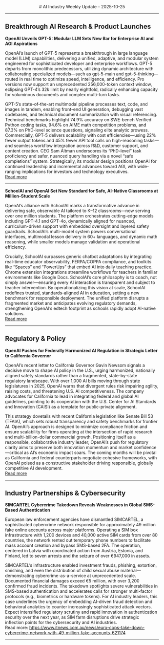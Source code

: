 <center>  
# AI Industry Weekly Update – 2025-10-25  
</center>  

---

## Breakthrough AI Research & Product Launches

**OpenAI Unveils GPT-5: Modular LLM Sets New Bar for Enterprise AI and AGI Aspirations**  

OpenAI’s launch of GPT-5 represents a breakthrough in large language model (LLM) capabilities, delivering a unified, adaptive, and modular system engineered for sophisticated developer and enterprise workflows. GPT-5 departs from monolithic predecessors, utilizing dynamic architecture with collaborating specialized models—such as gpt-5-main and gpt-5-thinking—routed in real time to optimize speed, intelligence, and efficiency. Pro versions now support an unprecedented 256,000-token context window, eclipsing GPT-4’s 32k limit by nearly eightfold, radically enhancing capacity for voluminous documents and complex multi-turn tasks.  

GPT-5’s state-of-the-art multimodal pipeline processes text, code, and images in tandem, enabling front-end UI generation, debugging vast codebases, and technical document summarization with visual referencing. Technical benchmarks highlight 74.9% accuracy on SWE-bench Verified Python coding tasks, 94.6% on AIME math competition problems, and 87.3% on PhD-level science questions, signaling elite analytic prowess. Commercially, GPT-5 delivers scalability with cost efficiencies—using 22% fewer output tokens and 45% fewer API tool calls on high-reasoning tasks—and seamless workflow integration across R&D, customer support, and content creation. CEO Sam Altman underscores its “PhD-level” task proficiency and safer, nuanced query handling via a novel “safe completions” system. Strategically, its modular design positions OpenAI for continued leadership and incremental advances toward AGI, with wide-ranging implications for investors and technology executives.  
[Read more](https://openai.com/index/introducing-gpt-5-for-developers)  

---

**SchoolAI and OpenAI Set New Standard for Safe, AI-Native Classrooms at Million-Student Scale**  

OpenAI’s alliance with SchoolAI marks a transformative advance in delivering safe, observable AI tailored to K–12 classrooms—now serving over one million students. The platform orchestrates cutting-edge models including GPT-4.1 and GPT-4o, dynamically aligned for nuanced, curriculum-driven support with embedded oversight and layered safety guardrails. SchoolAI’s multi-model system powers conversational interfaces, multimodal lesson delivery in 60+ languages, and dynamic math reasoning, while smaller models manage validation and operational efficiency.  

Crucially, SchoolAI surpasses generic chatbot adaptations by integrating real-time educator observability, FERPA/COPPA compliance, and toolkits like “Spaces” and “PowerUps” that embed AI into daily teaching practice. Chrome extension integrations streamline workflows for teachers in familiar environments like Google Docs. SchoolAI’s core philosophy is to coach, not simply answer—ensuring every AI interaction is transparent and subject to teacher intervention. By operationalizing this vision at scale, SchoolAI redefines trusted, standards-aligned AI in education, setting a new benchmark for responsible deployment. The unified platform disrupts a fragmented market and anticipates evolving regulatory demands, strengthening OpenAI’s edtech footprint as schools rapidly adopt AI-native solutions.  
[Read more](https://openai.com/index/schoolai)  

---

## Regulatory & Policy

**OpenAI Pushes for Federally Harmonized AI Regulation in Strategic Letter to California Governor**  

OpenAI’s recent letter to California Governor Gavin Newsom signals a decisive move to shape AI policy in the U.S., urging harmonized, nationally aligned safety standards rather than a fragmented, state-by-state regulatory landscape. With over 1,000 AI bills moving through state legislatures in 2025, OpenAI warns that divergent rules risk impairing agility, raising costs, and threatening U.S. AI competitiveness. The company advocates for California to lead in integrating federal and global AI guidelines, pointing to its cooperation with the U.S. Center for AI Standards and Innovation (CAISI) as a template for public-private alignment.

This strategy dovetails with recent California legislation like Senate Bill 53 (TFAIA), which sets robust transparency and safety benchmarks for frontier AI. OpenAI’s approach is designed to minimize compliance friction and ensure scalability for firms operating at the intersection of rapid research and multi-billion-dollar commercial growth. Positioning itself as a responsible, collaborative industry leader, OpenAI’s push for regulatory clarity aims to preserve both innovation momentum and market confidence—critical as AI’s economic impact soars. The coming months will be pivotal as California and federal counterparts negotiate cohesive frameworks, with OpenAI poised as a constructive stakeholder driving responsible, globally competitive AI development.  
[Read more](https://openai.com/global-affairs/letter-to-governor-newsom-on-harmonized-regulation)  

---

## Industry Partnerships & Cybersecurity

**SIMCARTEL Cybercrime Takedown Reveals Weaknesses in Global SMS-Based Authentication**  

European law enforcement agencies have dismantled SIMCARTEL, a sophisticated cybercrime network responsible for approximately 49 million fake online accounts across major platforms. Operating a SIM box infrastructure with 1,200 devices and 40,000 active SIM cards from over 80 countries, the network rented out temporary phone numbers to facilitate mass account creation and bypass SMS-based 2FA. The operation, centered in Latvia with coordinated action from Austria, Estonia, and Finland, led to seven arrests and the seizure of over €947,000 in assets.

SIMCARTEL’s infrastructure enabled investment frauds, phishing, extortion, smishing, and even the distribution of child sexual abuse material—demonstrating cybercrime-as-a-service at unprecedented scale. Documented financial damages exceed €5 million, with over 3,200 confirmed fraud incidents. The takedown spotlights severe vulnerabilities in SMS-based authentication and accelerates calls for stronger multi-factor protocols (e.g., biometrics or hardware tokens). For AI industry leaders, this case underlines the urgency of embedding AI-driven fraud detection and behavioral analytics to counter increasingly sophisticated attack vectors. Expect intensified regulatory scrutiny and rapid innovation in authentication security over the next year, as SIM farm disruptions drive strategic inflection points for the cybersecurity and AI industries.  
Read more: https://www.itnews.com.au/news/euro-cops-take-down-cybercrime-network-with-49-million-fake-accounts-621174  

---